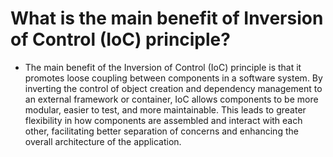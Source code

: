 # What is the main benefit of Inversion of Control (IoC) principle?
- The main benefit of the Inversion of Control (IoC) principle is that it promotes loose coupling between components in a software system. By inverting the control of object creation and dependency management to an external framework or container, IoC allows components to be more modular, easier to test, and more maintainable. This leads to greater flexibility in how components are assembled and interact with each other, facilitating better separation of concerns and enhancing the overall architecture of the application.

